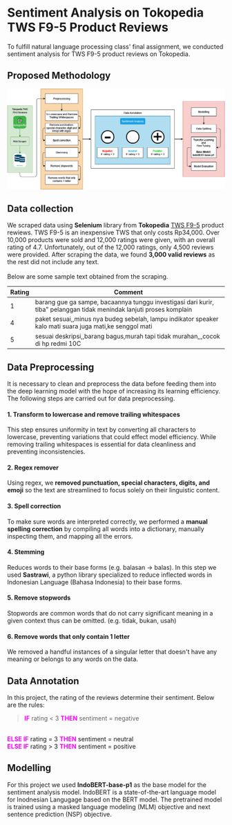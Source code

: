 # Sentiment Analysis on Tokopedia TWS F9-5 Product Reviews

To fulfill natural language processing class' final assignment, we conducted sentiment analysis for TWS F9-5 product reviews on Tokopedia.
## Proposed Methodology
![Methodology](assets/nlp%20methodology.png)

## Data collection

We scraped data using **Selenium** library from **Tokopedia** [TWS F9-5](https://www.tokopedia.com/pinzyofficial/headset-bluetooth-tws-f9-5-led-smart-display-with-powerbank-f9-5/review) product rewiews. TWS F9-5 is an inexpensive TWS that only costs Rp34,000. Over 10,000 products were sold and 12,000 ratings were given, with an overall rating of 4.7. Unfortunately, out of the 12,000 ratings, only 4,500 reviews were provided. After scraping the data, we found **3,000 valid reviews** as the rest did not include any text.
<br>
<br>
Below are some sample text obtained from the scraping.

| Rating | Comment                                                                                                              |
|--------|----------------------------------------------------------------------------------------------------------------------|
| 1      | barang gue ga sampe, bacaannya tunggu investigasi dari kurir, tiba" pelanggan tidak menindak lanjuti proses komplain |
| 4      | paket sesuai,,minus nya budeg sebelah, lampu indikator speaker kalo mati suara juga mati,ke senggol mati             |
| 5      | sesuai deskripsi,,barang bagus,murah tapi tidak murahan,,,cocok di hp redmi 10C                                      |

## Data Preprocessing
It is necessary to clean and preprocess the data before feeding them into the deep learning model with the hope of increasing its learning efficiency. The following steps are carried out for data preprocessing.

#### 1. Transform to lowercase and remove trailing whitespaces
This step ensures uniformity in text by converting all characters to lowercase, preventing variations that could effect model efficiency. While removing trailing whitespaces is essential for data cleanliness and preventing inconsistencies.

#### 2. Regex remover
Using regex, we **removed punctuation, special characters, digits, and emoji** so the text are streamlined to focus solely on their linguistic content.

#### 3. Spell correction
To make sure words are interpreted correctly, we performed a **manual spelling correction** by compiling all words into a dictionary, manually inspecting them, and mapping all the errors.

#### 4. Stemming
Reduces words to their base forms (e.g. balasan -> balas). In this step we used **Sastrawi**, a python library specialized to reduce inflected words in Indonesian Language (Bahasa Indonesia) to their base forms.

#### 5. Remove stopwords
Stopwords are common words that do not carry significant meaning in a given context thus can be omitted. (e.g. tidak, bukan, usah)

#### 6. Remove words that only contain 1 letter
We removed a handful instances of a singular letter that doesn't have any meaning or belongs to any words on the data.

## Data Annotation
In this project, the rating of the reviews determine their sentiment. Below are the rules:

><span style="color:magenta; font-weight:bold">IF</span> rating < 3 <span style="color:magenta; font-weight:bold">THEN</span> sentiment = negative
<br>
<span style="color:magenta; font-weight:bold">ELSE IF</span> rating = 3 <span style="color:magenta; font-weight:bold">THEN</span> sentiment = neutral
<br>
<span style="color:magenta; font-weight:bold">ELSE IF</span> rating > 3 <span style="color:magenta; font-weight:bold">THEN</span> sentiment = positive

## Modelling
For this project we used **IndoBERT-base-p1** as the base model for the sentiment analysis model. IndoBERT is a state-of-the-art language model for Inodnesian Langugage based on the BERT model. The pretrained model is trained using a masked language modeling (MLM) objective and next sentence prediction (NSP) objective.